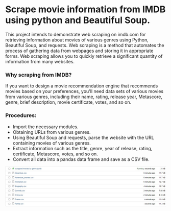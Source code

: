 # Scrape movie information from IMDB using python and Beautiful Soup.
This project intends to demonstrate web scraping on imdb.com for retrieving information about movies of various genres using Python, Beautiful Soup, and requests. Web scraping is a method that automates the process of gathering data from webpages and storing it in appropriate forms. Web scraping allows you to quickly retrieve a significant quantity of information from many websites.

### Why scraping from IMDB?
If you want to design a movie recommendation engine that recommends movies based on your preferences, you'll need data sets of various movies from various genres, including their name, rating, release year, Metascore, genre, brief description, movie certificate, votes, and so on.

### Procedures:
- Import the necessary modules.
- Obtaining URLs from various genres.
- Using Beautiful Soup and requests, parse the website with the URL containing movies of various genres.
- Extract information such as the title, genre, year of release, rating, certificate, Metascore, votes, and so on.
- Convert all data into a pandas data frame and save as a CSV file.
<img src="https://raw.githubusercontent.com/Ahmednas211/Web-Scrapping-using-python-and-Beautiful-Soup./main/webscrappingFile.jpg">
